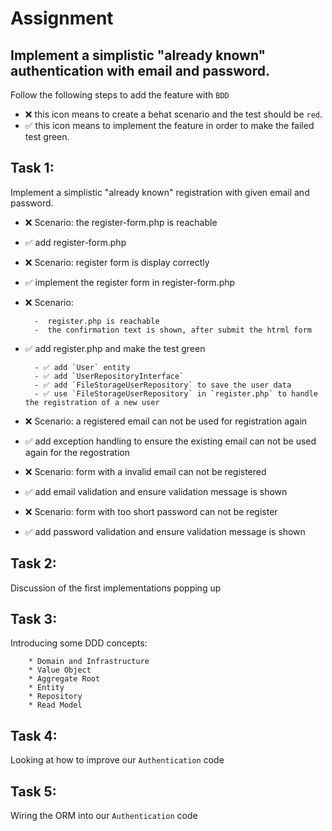 # Assignment

## Implement a simplistic "already known" authentication with email and password.

Follow the following steps to add the feature with `BDD`
- ❌ this icon means to create a behat scenario and the test should be `red`.
- ✅ this icon means to implement the feature in order to make the failed test green.

## Task 1: 
Implement a simplistic "already known" registration with given email and password.


- ❌ Scenario: the register-form.php is reachable
- ✅ add register-form.php
- ❌ Scenario: register form is display correctly
- ✅ implement the register form in register-form.php
- ❌ Scenario:
  
        -  register.php is reachable
        -  the confirmation text is shown, after submit the htrml form
  
- ✅ add register.php and make the test green
  
        - ✅ add `User` entity
        - ✅ add `UserRepositoryInterface`
        - ✅ add `FileStorageUserRepository` to save the user data
        - ✅ use `FileStorageUserRepository` in `register.php` to handle the registration of a new user
  
- ❌ Scenario: a registered email can not be used for registration again
- ✅ add exception handling to ensure the existing email can not be used again for the regostration
- ❌ Scenario: form with a invalid email can not be registered
- ✅ add email validation and ensure validation message is shown
- ❌ Scenario: form with too short password can not be register
- ✅ add password validation and ensure validation message is shown
   
## Task 2:
Discussion of the first implementations popping up

## Task 3:
Introducing some DDD concepts:

        * Domain and Infrastructure
        * Value Object
        * Aggregate Root
        * Entity
        * Repository
        * Read Model

## Task 4:
Looking at how to improve our `Authentication` code

## Task 5:
Wiring the ORM into our `Authentication` code


